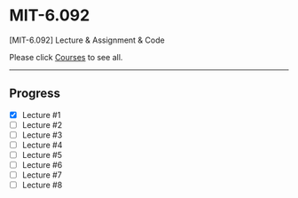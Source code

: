 # MIT-6.092
[MIT-6.092] Lecture &amp; Assignment &amp; Code

Please click [Courses](https://ocw.mit.edu/courses/6-092-introduction-to-programming-in-java-january-iap-2010/pages/syllabus/) to see all.

---

## Progress

- [X] Lecture #1
- [ ] Lecture #2
- [ ] Lecture #3
- [ ] Lecture #4
- [ ] Lecture #5
- [ ] Lecture #6
- [ ] Lecture #7
- [ ] Lecture #8
